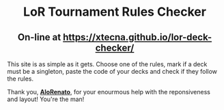 <h1 align="center">LoR Tournament Rules Checker</h1>

<h2 align="center">On-line at <a href="https://xtecna.github.io/lor-deck-checker/">https://xtecna.github.io/lor-deck-checker/</a></h2>

<p>
  This site is as simple as it gets. Choose one of the rules, mark if a deck must be a singleton, paste the code of your decks and check if they follow the rules.
</p>

<p>
  Thank you, <strong><a href="https://github.com/renatocesarramos">AloRenato</a></strong>, for your enourmous help with the reponsiveness and layout! You're the man!
</p>
